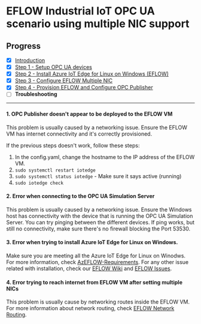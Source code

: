 # EFLOW Industrial IoT OPC UA scenario using multiple NIC support
## Progress

- [x] [Introduction](../README.md)  
- [x] [Step 1 - Setup OPC UA devices](./Setup%20OPC%20UA%20Devices.MD) 
- [x] [Step 2 - Install Azure IoT Edge for Linux on Windows (EFLOW)](./Install%20Azure%20IoT%20Edge%20for%20Linux%20on%20Windows.MD)
- [x] [Step 3 - Configure EFLOW Multiple NIC](./Configure%20EFLOW%20Multiple%20NIC.MD)  
- [x] [Step 4 - Provision EFLOW and Configure OPC Publisher](./Provision%20EFLOW%20and%20Configure%20OPC%20Publisher.MD)  
- [ ] **Troubleshooting**
---

#### 1. OPC Publisher doesn't appear to be deployed to the EFLOW VM
This problem is usually caused by a networking issue. Ensure the EFLOW VM has internet connectivity and it's correctly provisioned. 

If the previous steps doesn't work, follow these steps:
1. In the config.yaml, change the hostname to the IP address of the EFLOW VM. 
2. `sudo systemctl restart iotedge` 
3. `sudo systemctl status iotedge` - Make sure it says active (running)  
4. `sudo iotedge check` 

#### 2. Error when connecting to the OPC UA Simulation Server
This problem is usually caused by a networking issue. Ensure the Windows host has connectivity with the device that is running the OPC UA Simulation Server. You can try pinging between the different devices. If ping works, but still no connectivity, make sure there's no firewall blocking the Port 53530.

#### 3. Error when trying to install Azure IoT Edge for Linux on Windows.
Make sure you are meeting all the Azure IoT Edge for Linux on Winodws. For more information, check [AzEFLOW-Requirements](https://aka.ms/AzEFLOW-Requirements).
For any other issue related with installation, check our [EFLOW Wiki](https://aka.ms/AzEFLOW-Wiki) and [EFLOW Issues](https://aka.ms/AzEFLOW-Issues).

#### 4. Error trying to reach internet from EFLOW VM after setting multiple NICs
This problem is usually cause by networking routes inside the EFLOW VM. For more information about network routing, check [EFLOW Network Routing](./../../routing/README.md).
